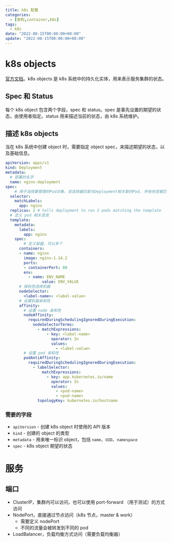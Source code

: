 ```yaml
---
title: k8s 配置
categories: 
  - [架构,container,k8s]
tags:
  - k8s
date: "2022-08-15T00:00:00+08:00"
update: "2022-08-15T00:00:00+08:00"
---
```


# k8s objects

[官方文档](https://kubernetes.io/docs/concepts/overview/working-with-objects/kubernetes-objects/)。k8s objects 是 k8s 系统中的持久化实体，用来表示服务集群的状态。

## Spec 和 Status

每个 k8s object 包含两个字段，spec 和 status。spec 是事先设置的期望的状态，由使用者指定。status 用来描述当前的状态，由 k8s 系统维护。

## 描述 k8s objects

当在 k8s 系统中创建 object 时，需要指定 object spec，来描述期望的状态，以及基础信息。

```yaml
apiVersion: apps/v1
kind: Deployment
metadata:
  # 部署的名字
  name: nginx-deployment
spec:
	# 用于选择要管理的Pod对象，该选择器匹配与Deployment相关联的Pod, 所有标签都匹配才行
  selector:
    matchLabels:
      app: nginx
  replicas: 2 # tells deployment to run 2 pods matching the template
  # 定义 pod 相关信息
  template:
    metadata:
      labels:
        app: nginx
    spec:
    	# 定义容器，可以多个
      containers:
      - name: nginx
        image: nginx:1.14.2
        ports:
        - containerPort: 80
        env:
          - name: ENV_NAME
        		value: ENV_VALUE
      # 按标签选择机器
      nodeSelector:
      	<label-name>: <label-value>
      # 设置机器亲和性
      affinity:
        # 设置 node 亲和性
        nodeAffinity:
          requiredDuringSchedulingIgnoredDuringExecution:
            nodeSelectorTerms:
              - matchExpressions:
                  - key: <label-name>
                    operator: In
                    values:
                      - <label-value>
        # 设置 pod 亲和性
        podAntiAffinity:
          requiredDuringSchedulingIgnoredDuringExecution:
            - labelSelector:
                matchExpressions:
                  - key: app.kubernetes.io/name
                    operator: In
                    values:
                      - <pod-name>
                      - <pod-name>
              topologyKey: kubernetes.io/hostname
```

### 需要的字段

- `apiVersion` - 创建 k8s object 时使用的 API 版本
- `kind` - 创建的 object 的类型
- `metadata` - 用来唯一标识 object，包括 `name`、`UID`、`namespace`
- `spec` -  k8s object 期望的状态

# 服务

## 端口

- ClusterIP，集群内可以访问，也可以使用 port-forward （用于测试）的方式访问
- NodePort，直接通过节点访问（k8s 节点，master & work）
  - 需要定义 nodePort
  - 不同的流量会被转发到不同的 pod
- LoadBalancer，负载均衡方式访问（需要负载均衡器）